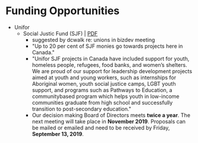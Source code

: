 # Funding Opportunities

- Unifor
    - Social Justic Fund (SJF) | [PDF](https://www.unifor.org/sites/default/files/attachments/pivot-sjf-bookletdesign-en-v8.0-lowres_0.pdf)
        - suggested by dcwalk re: unions in bizdev meeting
        - "Up to 20 per cent of SJF monies go towards projects here in Canada."
        - "Unifor SJF projects in Canada have included support for youth, homeless people, refugees, food banks, and women’s shelters. We are proud of our support for leadership development projects aimed at youth and young workers, such as internships for Aboriginal women, youth social justice camps, LGBT youth support, and programs such as Pathways to Education, a communitybased program which helps youth in low-income communities graduate from high school and successfully transition to post-secondary education."
        - Our decision making Board of Directors meets **twice a year**.  The next meeting will take place in **November 2019**. Proposals can be mailed or emailed and need to be received by Friday, **September 13, 2019**.